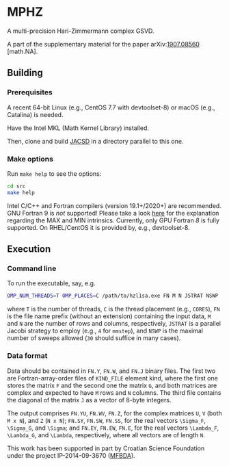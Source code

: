 # MPHZ
A multi-precision Hari-Zimmermann complex GSVD.

A part of the supplementary material for the paper arXiv:[1907.08560](https://arxiv.org/abs/1907.08560 "The LAPW method with eigendecomposition based on the Hari–Zimmermann generalized hyperbolic SVD") \[math.NA\].

## Building

### Prerequisites

A recent 64-bit Linux (e.g., CentOS 7.7 with devtoolset-8) or macOS (e.g., Catalina) is needed.

Have the Intel MKL (Math Kernel Library) installed.

Then, clone and build [JACSD](https://github.com/venovako/JACSD) in a directory parallel to this one.

### Make options

Run ``make help`` to see the options:
```bash
cd src
make help
```

Intel C/C++ and Fortran compilers (version 19.1+/2020+) are recommended.
GNU Fortran 9 is *not* supported!
Please take a look [here](https://gcc.gnu.org/gcc-9/changes.html) for the explanation regarding the MAX and MIN intrinsics.
Currently, only GPU Fortran *8* is fully supported.
On RHEL/CentOS it is provided by, e.g., devtoolset-8.

## Execution

### Command line

To run the executable, say, e.g.
```bash
OMP_NUM_THREADS=T OMP_PLACES=C /path/to/hzl1sa.exe FN M N JSTRAT NSWP
```
where ``T`` is the number of threads, ``C`` is the thread placement (e.g., ``CORES``), ``FN`` is the file name prefix (without an extension) containing the input data, ``M`` and ``N`` are the number of rows and columns, respectively, ``JSTRAT`` is a parallel Jacobi strategy to employ (e.g., ``4`` for ``mmstep``), and ``NSWP`` is the maximal number of sweeps allowed (``30`` should suffice in many cases).

### Data format

Data should be contained in ``FN.Y``, ``FN.W``, and ``FN.J`` binary files.
The first two are Fortran-array-order files of ``KIND_FILE`` element kind, where the first one stores the matrix ``F`` and the second one the matrix ``G``, and both matrices are complex and expected to have ``M`` rows and ``N`` columns.
The third file contains the diagonal of the matrix ``J`` as a vector of 8-byte integers.

The output comprises ``FN.YU``, ``FN.WV``, ``FN.Z``, for the complex matrices ``U``, ``V`` (both ``M x N``), and ``Z`` (``N x N``); ``FN.SY``, ``FN.SW``, ``FN.SS``, for the real vectors ``\Sigma_F``, ``\Sigma_G``, and ``\Sigma``; and ``FN.EY``, ``FN.EW``, ``FN.E``, for the real vectors ``\Lambda_F``, ``\Lambda_G``, and ``\Lambda``, respectively, where all vectors are of length ``N``.

This work has been supported in part by Croatian Science Foundation under the project IP-2014-09-3670 ([MFBDA](https://web.math.pmf.unizg.hr/mfbda/)).
